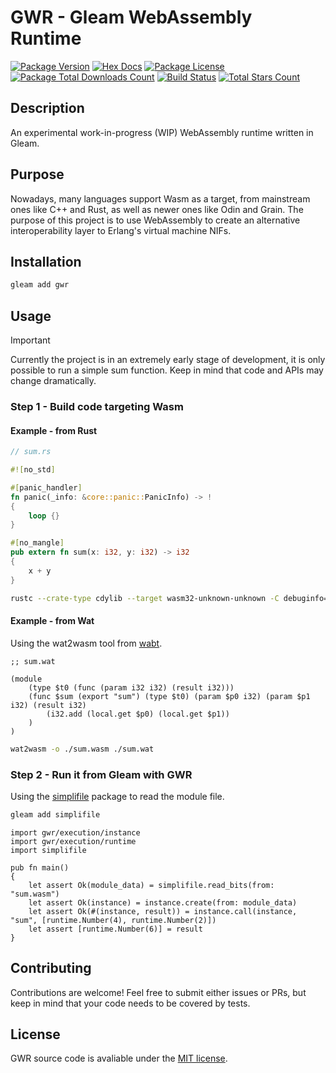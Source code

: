 # GWR - Gleam WebAssembly Runtime

[![Package Version](https://img.shields.io/hexpm/v/gwr)](https://hex.pm/packages/gwr)
[![Hex Docs](https://img.shields.io/badge/hex-docs-ffaff3)](https://hexdocs.pm/gwr/)
[![Package License](https://img.shields.io/hexpm/l/gwr)](https://hex.pm/packages/gwr)
[![Package Total Downloads Count](https://img.shields.io/hexpm/dt/gwr)](https://hex.pm/packages/gwr)
[![Build Status](https://img.shields.io/github/actions/workflow/status/BrendoCosta/gwr/test.yml)](https://hex.pm/packages/gwr)
[![Total Stars Count](https://img.shields.io/github/stars/BrendoCosta/gwr)](https://hex.pm/packages/gwr)

## Description

An experimental work-in-progress (WIP) WebAssembly runtime written in Gleam.

## Purpose

Nowadays, many languages ​​support Wasm as a target, from mainstream ones like C++ and Rust, as well as newer ones like Odin and Grain. The purpose of this project is to use WebAssembly to create an alternative interoperability layer to Erlang's virtual machine NIFs.

## Installation

```sh
gleam add gwr
```

## Usage

> [!IMPORTANT]
> Currently the project is in an extremely early stage of development, it is only possible to run a simple sum function. Keep in mind that code and APIs may change dramatically.

### Step 1 - Build code targeting Wasm

#### Example - from Rust

```rust
// sum.rs

#![no_std]

#[panic_handler]
fn panic(_info: &core::panic::PanicInfo) -> !
{
    loop {}
}

#[no_mangle]
pub extern fn sum(x: i32, y: i32) -> i32
{
    x + y
}
```
```sh
rustc --crate-type cdylib --target wasm32-unknown-unknown -C debuginfo=none -C panic=abort -C strip=symbols -C opt-level=3 ./sum.rs -o ./sum.wasm
```

#### Example - from Wat

Using the wat2wasm tool from [wabt](https://github.com/WebAssembly/wabt).

```wasm
;; sum.wat

(module
    (type $t0 (func (param i32 i32) (result i32)))
    (func $sum (export "sum") (type $t0) (param $p0 i32) (param $p1 i32) (result i32)
        (i32.add (local.get $p0) (local.get $p1))
    )
)
```
```sh
wat2wasm -o ./sum.wasm ./sum.wat
```

### Step 2 - Run it from Gleam with GWR

Using the [simplifile](https://hex.pm/packages/simplifile) package to read the module file.

```sh
gleam add simplifile
```

```gleam
import gwr/execution/instance
import gwr/execution/runtime
import simplifile

pub fn main()
{
    let assert Ok(module_data) = simplifile.read_bits(from: "sum.wasm")
    let assert Ok(instance) = instance.create(from: module_data)
    let assert Ok(#(instance, result)) = instance.call(instance, "sum", [runtime.Number(4), runtime.Number(2)])
    let assert [runtime.Number(6)] = result
}
```

## Contributing

Contributions are welcome! Feel free to submit either issues or PRs, but keep in mind that your code needs to be covered by tests.

## License

GWR source code is avaliable under the [MIT license](/LICENSE).